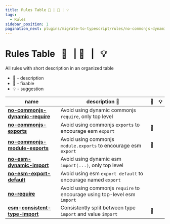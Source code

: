 ```yaml
---
title: Rules Table 💬 | 🔧 | 💡
tags:
  - Rules
sidebar_position: 1
pagination_next: plugins/migrate-to-typescript/rules/no-commonjs-dynamic-require
---
```


# Rules Table &nbsp; 💬 &nbsp; | 🔧 &nbsp; | &nbsp; 💡

All rules with short description in an organized table

- 💬 - description
- 🔧 - fixable
- 💡 - suggestion

| name                                                                | description 💬                                                           | 🔧  | 💡  |
| ------------------------------------------------------------------- | ------------------------------------------------------------------------ | --- | --- |
| **[no-commonjs-dynamic-require](./no-commonjs-dynamic-require.md)** | Avoid using dynamic commonjs `require`, only top level                   |     |     |
| **[no-commonjs-exports](./no-commonjs-exports.md)**                 | Avoid using commonjs `exports` to encourage esm `export`                 | 🔧  |     |
| **[no-commonjs-module-exports](./no-commonjs-module-exports.md)**   | Avoid using commonjs `module.exports` to encourage esm `export`          | 🔧  |     |
| **[no-esm-dynamic-import](./no-esm-dynamic-import.md)**             | Avoid using dynamic esm `import(...)`, only top level                    |     |     |
| **[no-esm-export-default](./no-esm-export-default.md)**             | Avoid using esm `export default` to encourage named `export`             |     |     |
| **[no-require](./no-require.md)**                                   | Avoid using commonjs `require` to encourage using top-level esm `import` |     |     |
| **[esm-consistent-type-import](./esm-consistent-type-import.md)**   | Consistently split between type `import` and value `import`              | 🔧  |     |
